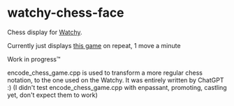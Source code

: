 # watchy-chess-face

Chess display for [Watchy](https://watchy.sqfmi.com/).

Currently just displays [this game](https://en.wikipedia.org/wiki/Immortal_Game) on repeat, 1 move a minute

Work in progress™

encode_chess_game.cpp is used to transform a more regular chess notation, to the one used on the Watchy. It was entirely written by ChatGPT :) (I didn't test encode_chess_game.cpp with enpassant, promoting, castling yet, don't expect them to work)
